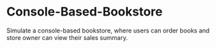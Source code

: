 # Console-Based-Bookstore
Simulate a console-based bookstore, where users can order books and store owner can view their sales summary.
